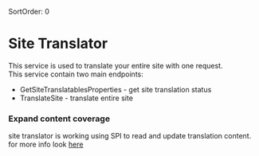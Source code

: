 SortOrder: 0
# Site Translator 

This service is used to translate your entire site with one request.</br>
This service contain two main endpoints:
* GetSiteTranslatablesProperties - get site translation status
* TranslateSite - translate entire site

### Expand content coverage

site translator is working using SPI to read and update translation content.</br>
for more info look [here](https://github.com/wix-private/linguist/blob/master/site-translator/spi-proto/docs/README.md)